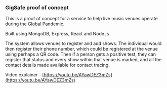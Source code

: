 ### GigSafe proof of concept

This is a proof of concept for a service to help live music venues operate during the Global Pandemic.

Built using MongoDB, Express, React and Node.js

The system allows venues to register and add shows. The individual would then register their phone number, which could be registered at the venue using perhaps a QR code. 
Then if a person gets a positive test, they can register that status and every show within that venue is marked, and all the contact details made available for contact tracing.

Video explainer - [https://youtu.be/AYawDEZ3mZs](https://youtu.be/AYawDEZ3mZs)
